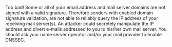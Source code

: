 Too bad! Some or all of your email address and mail server domains are not signed with a valid signature. Therefore senders with enabled domain signature validation, are not able to reliably query the IP address of your receiving mail server(s). An attacker could secretely manipulate the IP address and divert e-mails addressed to you to his/her own mail server. You should ask your name server operator and/or your mail provider to enable DNSSEC.
